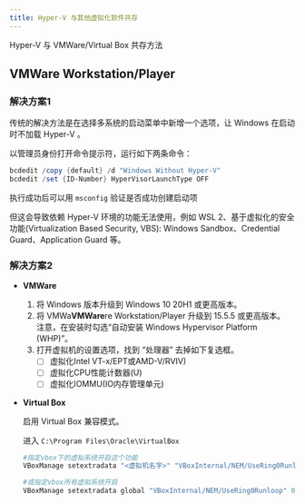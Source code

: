 ```yaml
---
title: Hyper-V 与其他虚拟化软件共存
---
```


Hyper-V 与 VMWare/Virtual Box 共存方法

## VMWare Workstation/Player

### 解决方案1
传统的解决方法是在选择多系统的启动菜单中新增一个选项，让 Windows 在启动时不加载 Hyper-V 。

以管理员身份打开命令提示符，运行如下两条命令：
```powershell
bcdedit /copy {default} /d "Windows Without Hyper-V"
bcdedit /set {ID-Number} HyperVisorLaunchType OFF
```
执行成功后可以用 `msconfig` 验证是否成功创建启动项


但这会导致依赖 Hyper-V 环境的功能无法使用，例如 WSL 2、基于虚拟化的安全功能(Virtualization Based Security, VBS): Windows Sandbox、Credential Guard、Application Guard 等。
### 解决方案2

- **VMWare**
  
  1. 将 Windows 版本升级到 Windows 10 20H1 或更高版本。
  2. 将 VMWa**VMWare**re Workstation/Player 升级到 15.5.5 或更高版本。  
      注意，在安装时勾选“自动安装 Windows Hypervisor Platform (WHP)”。
  3. 打开虚拟机的设置选项，找到 “处理器” 去掉如下复选框。
     - [ ] 虚拟化Intel VT-x/EPT或AMD-V/RVIV)
     - [ ] 虚拟化CPU性能计数器(U)
     - [ ] 虚拟化IOMMU(IO内存管理单元)

- **Virtual Box**
  
    启用 Virtual Box 兼容模式。

    进入 `C:\Program Files\Oracle\VirtualBox`
    ```powershell
    #指定vbox下的虚拟系统开启这个功能
    VBoxManage setextradata "<虚拟机名字>" "VBoxInternal/NEM/UseRing0Runloop" 0

    #或指定vbox所有虚拟系统开启
    VBoxManage setextradata global "VBoxInternal/NEM/UseRing0Runloop" 0
    ```